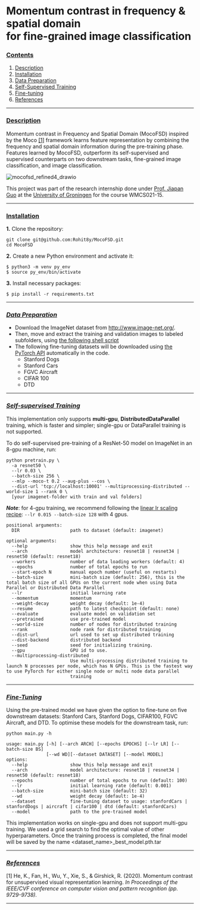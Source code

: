 # Momentum contrast in frequency &amp; spatial domain <br> for fine-grained image classification

### [**Contents**](#)
1. [Description](#descr)
2. [Installation](#install)
3. [Data Preparation](#prepare)
4. [Self-Supervised Training](#pretrain)
5. [Fine-tuning](#finetune)
6. [References](#ref)

---

### [**Description**](#) <a name="descr"></a>

Momentum contrast in Frequency and Spatial Domain (MocoFSD) inspired by the Moco [[1]](#1) framework learns feature representation by combining the frequency and spatial domain information during the pre-training phase. Features learned by MocoFSD, outperform its self-supervised and supervised counterparts on two downstream tasks, fine-grained image classification,
and image classification.

![mocofsd_refined4_drawio](https://user-images.githubusercontent.com/38680205/193492898-cc243b49-1e82-4e8c-9203-c5a3b471e849.png)

This project was part of the research internship done under [Prof. Jiapan Guo](http://jiapan.nl/) at the [University of Groningen](https://rug.nl) for the course WMCS021-15.

---

### [**Installation**](#) <a name="install"></a>

**1.** Clone the repository:

``` shell
git clone git@github.com:Rohit8y/MocoFSD.git
cd MocoFSD
```

**2.** Create a new Python environment and activate it:

``` shell
$ python3 -m venv py_env
$ source py_env/bin/activate
```

**3.** Install necessary packages:

``` shell
$ pip install -r requirements.txt
```

---

### [***Data Preparation***](#) <a name="prepare"></a>

- Download the ImageNet dataset from http://www.image-net.org/.
- Then, move and extract the training and validation images to labeled subfolders, using [the following shell script](https://github.com/pytorch/examples/blob/main/imagenet/extract_ILSVRC.sh)
- The following fine-tuning datasets will be downloaded using [the PyTorch API](https://pytorch.org/vision/stable/datasets.html) automatically in the code.
  - Stanford Dogs
  - Stanford Cars
  - FGVC Aircraft
  - CIFAR 100
  - DTD

---

### [***Self-supervised Training***](#) <a name="pretrain"></a>

This implementation only supports **multi-gpu**, **DistributedDataParallel** training, which is faster and simpler; single-gpu or DataParallel training is not supported.

To do self-supervised pre-training of a ResNet-50 model on ImageNet in an 8-gpu machine, run:
```
python pretrain.py \
  -a resnet50 \
  --lr 0.03 \
  --batch-size 256 \
  --mlp --moco-t 0.2 --aug-plus --cos \
  --dist-url 'tcp://localhost:10001' --multiprocessing-distributed --world-size 1 --rank 0 \
  [your imagenet-folder with train and val folders]
```

***Note***: for 4-gpu training, we recommend following the [linear lr scaling recipe](https://arxiv.org/abs/1706.02677): `--lr 0.015 --batch-size 128` with 4 gpus.

```
positional arguments:
  DIR                   path to dataset (default: imagenet)

optional arguments:
  --help                show this help message and exit
  --arch                model architecture: resnet18 | resnet34 | resnet50 (default: resnet18)
  --workers             number of data loading workers (default: 4)
  --epochs              number of total epochs to run
  --start-epoch N       manual epoch number (useful on restarts)
  --batch-size          mini-batch size (default: 256), this is the total batch size of all GPUs on the current node when using Data Parallel or Distributed Data Parallel
  --lr                  initial learning rate
  --momentum            momentum
  --weight-decay        weight decay (default: 1e-4)
  --resume              path to latest checkpoint (default: none)
  --evaluate            evaluate model on validation set
  --pretrained          use pre-trained model
  --world-size          number of nodes for distributed training
  --rank                node rank for distributed training
  --dist-url            url used to set up distributed training
  --dist-backend        distributed backend
  --seed                seed for initializing training.
  --gpu                 GPU id to use.
  --multiprocessing-distributed
                        Use multi-processing distributed training to launch N processes per node, which has N GPUs. This is the fastest way to use PyTorch for either single node or multi node data parallel
                        training
```

---

### [***Fine-Tuning***](#) <a name="finetune"></a>
Using the pre-trained model we have given the option to fine-tune on five downstream datasets: Stanford Cars, Stanford Dogs, CIFAR100, FGVC Aircraft, and DTD. To optimise these models for the downstream task, run:

```
python main.py -h

usage: main.py [-h] [--arch ARCH] [--epochs EPOCHS] [--lr LR] [--batch-size BS]
               [--wd WD][--dataset DATASET] [--model MODEL]
options:
  --help                show this help message and exit
  --arch                model architecture: resnet18 | resnet34 | resnet50 (default: resnet18)
  --epochs              number of total epochs to run (default: 100)
  --lr                  initial learning rate (default: 0.001)
  --batch-size          mini-batch size (default: 32)
  --wd                  weight decay (default: 1e-4)
  --dataset             fine-tuning dataset to usage: stanfordCars | stanfordDogs | aircraft | cifar100 | dtd (default: stanfordCars)
  --model               path to the pre-trained model

```
This implementation works on single-gpu and does not support multi-gpu training. We used a grid search to find the optimal value of other hyperparameters.  Once the training process is completed, the final model will be saved by the name <dataset_name>_best_model.pth.tar

---

### [***References***](#) <a name="ref"></a>

<a id="1">[1]</a> 
He, K., Fan, H., Wu, Y., Xie, S., & Girshick, R. (2020). Momentum contrast for unsupervised visual representation learning. *In Proceedings of the IEEE/CVF conference on computer vision and pattern recognition (pp. 9729-9738).*

---
